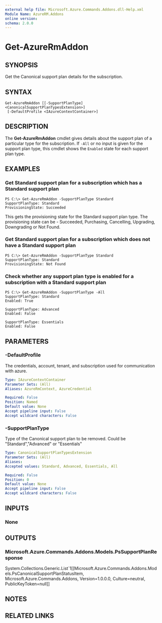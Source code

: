 ```yaml
---
external help file: Microsoft.Azure.Commands.Addons.dll-Help.xml
Module Name: AzureRM.Addons
online version: 
schema: 2.0.0
---
```


# Get-AzureRmAddon

## SYNOPSIS
Get the Canonical support plan details for the subscription.

## SYNTAX

```
Get-AzureRmAddon [[-SupportPlanType] <CanonicalSupportPlanTypesExtension>]
 [-DefaultProfile <IAzureContextContainer>]
```

## DESCRIPTION
The **Get-AzureRmAddon** cmdlet gives details about the support plan of a particular type for the subscription. If ```-All``` or no input is given for the support plan type, this cmdlet shows the ```Enabled``` state for each support plan type. 

## EXAMPLES

### Get Standard support plan for a subscription which has a Standard support plan
```
PS C:\> Get-AzureRmAddon -SupportPlanType Standard
SupportPlanType: Standard
ProvisioningState: Succeeded 
```
This gets the provisioning state for the Standard support plan type. The provisioning state can be - Succeeded, Purchasing, Cancelling, Upgrading, Downgrading or Not Found.

### Get Standard support plan for a subscription which does not have a Standard support plan
```
PS C:\> Get-AzureRmAddon -SupportPlanType Standard
SupportPlanType: Standard
ProvisioningState: Not Found
```

### Check whether any support plan type is enabled for a subscription with a Standard support plan
```
PS C:\> Get-AzureRmAddon -SupportPlanType -All
SupportPlanType: Standard
Enabled: True

SupportPlanType: Advanced
Enabled: False

SupportPlanType: Essentials
Enabled: False
``` 

## PARAMETERS

### -DefaultProfile
The credentials, account, tenant, and subscription used for communication with azure.

```yaml
Type: IAzureContextContainer
Parameter Sets: (All)
Aliases: AzureRmContext, AzureCredential

Required: False
Position: Named
Default value: None
Accept pipeline input: False
Accept wildcard characters: False
```

### -SupportPlanType
Type of the Canonical support plan to be removed.
Could be "Standard","Advanced" or "Essentials"

```yaml
Type: CanonicalSupportPlanTypesExtension
Parameter Sets: (All)
Aliases: 
Accepted values: Standard, Advanced, Essentials, All

Required: False
Position: 0
Default value: None
Accept pipeline input: False
Accept wildcard characters: False
```

## INPUTS

### None


## OUTPUTS

### Microsoft.Azure.Commands.Addons.Models.PsSupportPlanResponse
System.Collections.Generic.List`1[[Microsoft.Azure.Commands.Addons.Models.PsCanonicalSupportPlanStatusItem, Microsoft.Azure.Commands.Addons, Version=1.0.0.0, Culture=neutral, PublicKeyToken=null]]


## NOTES

## RELATED LINKS

